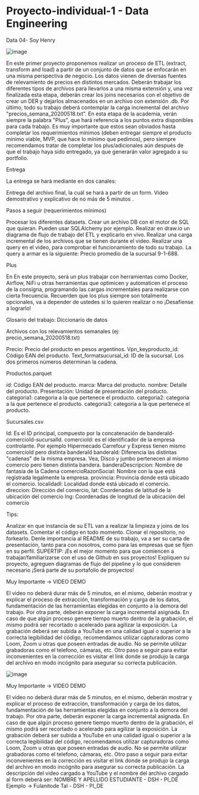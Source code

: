 # Proyecto-individual-1 - Data Engineering
Data 04- Soy Henry 


![image](https://user-images.githubusercontent.com/43472426/202309357-5a5cc7f6-8122-4e4c-ad88-eba11c15e5d6.png)


En este primer proyecto proponemos realizar un proceso de ETL (extract, transform and load) a partir de un conjunto de datos que se enfocarán en una misma perspectiva de negocio. Los datos vienen de diversas fuentes de relevamiento de precios en distintos mercados. Deberán trabajar los diferentes tipos de
archivos para llevarlos a una misma extensión y, una vez finalizada esta etapa, deberán crear los joins necesarios con el objetivo de crear un DER y dejarlos almacenados en un archivo con extensión .db. Por último, todo su trabajo deberá contemplar la carga incremental del archivo "precios_semana_20200518.txt".
En esta etapa de la academia, verán siempre la palabra "Plus", que hará referencia a los puntos extra disponibles para cada trabajo. Es muy importante que estos sean obviados hasta completar los requerimientos mínimos (deben entregar siempre el producto mínimo viable, MVP, que hace lo mínimo que
pedimos), pero siempre recomendamos tratar de completar los plus/adicionales aún después de que el trabajo haya sido entregado, ya que generarán valor agregado a su portfolio.

Entrega

La entrega se hará mediante en dos canales:

Entrega del archivo final, la cuál se hará a partir de un form.
Video demostrativo y explicativo de no más de 5 minutos .

Pasos a seguir (requerimientos mínimos)

Procesar los diferentes datasets.
Crear un archivo DB con el motor de SQL que quieran. Pueden usar SQLAlchemy por ejemplo.
Realizar en draw.io un diagrama de flujo de trabajo del ETL y explicarlo en vivo.
Realizar una carga incremental de los archivos que se tienen durante el video.
Realizar una query en el video, para comprobar el funcionamiento de todo su trabajo. La query a
armar es la siguiente: Precio promedio de la sucursal 9-1-688.

Plus

En En este proyecto, será un plus trabajar con herramientas como Docker, Airflow, NiFi u otras herramientas que optimicen y automaticen el proceso de la consigna, programando las cargas incrementales para realizarse con cierta frecuencia. Recuerden que los plus siempre son totalmente opcionales, va a depender de ustedes si lo quieren realizar o no ¡Desafíense a lograrlo!


Glosario del trabajo:
Diccionario de datos

Archivos con los relevamientos semanales (ej: precio_semana_20200518.txt)

Precio: Precio del producto en pesos argentinos. 
Vpn_keyproducto_id: Código EAN del producto. 
Text_formatsucursal_id: ID de la sucursal. Los dos primeros números determinan la cadena. 

Productos.parquet   
 
id: Código EAN del producto. 
marca: Marca del producto. 
nombre: Detalle del producto. 
Presentación: Unidad de presentación del producto. 
categoria1: categoria a la que pertenece el producto. 
categoria2: categoria a la que pertenece el producto. 
categoria3: categoria a la que pertenece el producto. 

Sucursales.csv   
 
Id: Es el ID principal, compuesto por la concatenación de banderaId-
comercioId-sucursalId. 
comercioId: es el identificador de la empresa controlante. Por ejemplo 
Hipermecado Carrefour y Express tienen mismo comercioId pero distinta 
banderaId 
banderaId: Diferencia las distintas "cadenas" de la misma empresa. Vea, 
Disco y jumbo pertenecen al mismo comercio pero tienen distinta bandera. 
banderaDescripcion: Nombre de fantasía de la Cadena 
comercioRazonSocial: Nombre con la que está registrada legalmente la 
empresa. 
provincia: Provincia donde está ubicado el comercio. 
localidadl: Localidad donde está ubicado el comercio. 
direccion: Dirección del comercio, 
lat: Coordenadas de latitud de la ubicación del comercio 
lng: Coordenadas de longitud de la ubicación del comercio 

Tips:

Analizar en que instancia de su ETL van a realizar la limpieza y joins de los datasets.
Comentar el código en todo momento.
Clonar el repositorio, no forkearlo.
Denle importancia al README de su trabajo, va a ser su carta de presentación, tanto para con nosotros, como para las empresas que se fijen en su perfil.
SUPERTIP: ¡Es el mejor momento para que comiencen a trabajar/familiarizarse con el uso de Github en sus proyectos!
Expliquen su proyecto, agreguen diagramas de flujo del pipeline y lo que consideren necesario ¡Será parte de su portafolio de proyectos!

Muy Importante -> VIDEO DEMO

El video no deberá durar más de 5 minutos, en el mismo, deberán mostrar y explicar el proceso de extracción, transformación y carga de los datos, fundamentación de las herramientas elegidas en conjunto a la demora del trabajo. Por otra parte, deberán exponer la carga incremental asignada.
En caso de que algún proceso genere tiempo muerto dentro de la grabación, el mismo podrá ser recortado o acelerado para agilizar la exposición.
La grabación deberá ser subida a YouTube en una calidad igual o superior a la correcta legibilidad del código, recomendamos utilizar capturadoras como Loom, Zoom u otras que poseen entradas de audio. No se permite utilizar grabadoras como el telefono, cámaras, etc. Otro paso a seguir para evitar inconvenientes en la corrección es visitar el link donde se produjo la carga del archivo en modo incógnito para asegurar su correcta publicación.

![image](https://user-images.githubusercontent.com/43472426/202311675-e982350f-f44f-4158-8374-14baab17b9a7.png)

Muy Importante -> VIDEO DEMO

El video no deberá durar más de 5 minutos, en el mismo, deberán mostrar y explicar el proceso de extracción, transformación y carga de los datos, fundamentación de las herramientas elegidas en conjunto a la demora del trabajo. Por otra parte, deberán exponer la carga incremental asignada.
En caso de que algún proceso genere tiempo muerto dentro de la grabación, el mismo podrá ser recortado o acelerado para agilizar la exposición.
La grabación deberá ser subida a YouTube en una calidad igual o superior a la correcta legibilidad del código, recomendamos utilizar capturadoras como Loom, Zoom u otras que poseen entradas de audio. No se permite utilizar grabadoras como el telefono, cámaras, etc. Otro paso a seguir para evitar inconvenientes en la corrección es visitar el link donde se produjo la carga del archivo en modo incógnito para asegurar su correcta publicación.
La descripción del video cargado a YouTube y el nombre del archivo cargado al form deberá ser: NOMBRE Y APELLIDO ESTUDIANTE - DSH - PI_DE
Ejemplo -> Fulanitode Tal - DSH - PI_DE









